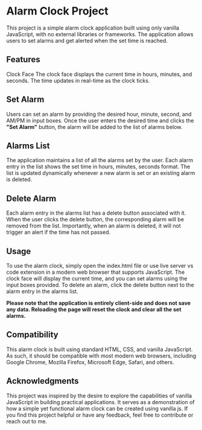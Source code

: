 # Alarm Clock Project
This project is a simple alarm clock application built using only vanilla JavaScript, with no external libraries or frameworks. The application allows users to set alarms and get alerted when the set time is reached.

## Features
Clock Face
The clock face displays the current time in hours, minutes, and seconds. The time updates in real-time as the clock ticks.

## Set Alarm
Users can set an alarm by providing the desired hour, minute, second, and AM/PM in input boxes. Once the user enters the desired time and clicks the **"Set Alarm"** button, the alarm will be added to the list of alarms below.

## Alarms List
The application maintains a list of all the alarms set by the user. Each alarm entry in the list shows the set time in hours, minutes, seconds format. The list is updated dynamically whenever a new alarm is set or an existing alarm is deleted.

## Delete Alarm
Each alarm entry in the alarms list has a delete button associated with it. When the user clicks the delete button, the corresponding alarm will be removed from the list. Importantly, when an alarm is deleted, it will not trigger an alert if the time has not passed.

## Usage
To use the alarm clock, simply open the index.html file or use live server vs code extension in a modern web browser that supports JavaScript. The clock face will display the current time, and you can set alarms using the input boxes provided. To delete an alarm, click the delete button next to the alarm entry in the alarms list.

**Please note that the application is entirely client-side and does not save any data. Reloading the page will reset the clock and clear all the set alarms.**

## Compatibility
This alarm clock is built using standard HTML, CSS, and vanilla JavaScript. As such, it should be compatible with most modern web browsers, including Google Chrome, Mozilla Firefox, Microsoft Edge, Safari, and others.


## Acknowledgments
This project was inspired by the desire to explore the capabilities of vanilla JavaScript in building practical applications. It serves as a demonstration of how a simple yet functional alarm clock can be created using vanilla js. If you find this project helpful or have any feedback, feel free to contribute or reach out to me.